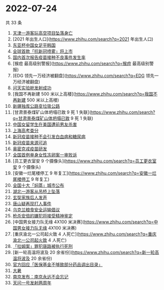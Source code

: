 # 2022-07-24

共 33 条

<!-- BEGIN ZHIHUSEARCH -->
<!-- 最后更新时间 Sun Jul 24 2022 18:07:52 GMT+0800 (China Standard Time) -->
1. [天津一游客玩高空项目坠落身亡](https://www.zhihu.com/search?q=天津一游客玩高空项目坠落身亡)
1. [2021 年出生人口](https://www.zhihu.com/search?q=2021 年出生人口)
1. [东亚杯中国女足平韩国](https://www.zhihu.com/search?q=东亚杯中国女足平韩国)
1. [全球首款「抗新冠喷雾」将上市](https://www.zhihu.com/search?q=全球首款「抗新冠喷雾」将上市)
1. [国内首次报告疫苗接种不良事件发生率](https://www.zhihu.com/search?q=国内首次报告疫苗接种不良事件发生率)
1. [猴痘 最高级别警报](https://www.zhihu.com/search?q=猴痘 最高级别警报)
1. [EDG 领先一万经济被翻盘](https://www.zhihu.com/search?q=EDG 领先一万经济被翻盘)
1. [问天实验舱发射成功](https://www.zhihu.com/search?q=问天实验舱发射成功)
1. [我国不再新建 500 米以上高楼](https://www.zhihu.com/search?q=我国不再新建 500 米以上高楼)
1. [新疆独库公路变垃圾公路](https://www.zhihu.com/search?q=新疆独库公路变垃圾公路)
1. [甘肃景泰煤矿山体坍塌已致 9 死 1 失联](https://www.zhihu.com/search?q=甘肃景泰煤矿山体坍塌已致 9 死 1 失联)
1. [中国女留学生在美国遭前男友杀害](https://www.zhihu.com/search?q=中国女留学生在美国遭前男友杀害)
1. [上海高考查分](https://www.zhihu.com/search?q=上海高考查分)
1. [新冠疫苗接种不会引发白血病和糖尿病](https://www.zhihu.com/search?q=新冠疫苗接种不会引发白血病和糖尿病)
1. [新冠疫苗来源可追](https://www.zhihu.com/search?q=新冠疫苗来源可追)
1. [奥密克戎疫苗研发](https://www.zhihu.com/search?q=奥密克戎疫苗研发)
1. [全国首例单身女性冻卵案一审败诉](https://www.zhihu.com/search?q=全国首例单身女性冻卵案一审败诉)
1. [员工更衣室安 9 个摄像头](https://www.zhihu.com/search?q=员工更衣室安 9 个摄像头)
1. [安徽一烂尾楼停工 9 年复工](https://www.zhihu.com/search?q=安徽一烂尾楼停工 9 年复工)
1. [全国十大「焖蒸」城市公布](https://www.zhihu.com/search?q=全国十大「焖蒸」城市公布)
1. [湖北一游客从吊桥上坠落](https://www.zhihu.com/search?q=湖北一游客从吊桥上坠落)
1. [玄奘家族后人发声](https://www.zhihu.com/search?q=玄奘家族后人发声)
1. [唐山疑再现打人事件](https://www.zhihu.com/search?q=唐山疑再现打人事件)
1. [乌克兰粮食安全运输倡议](https://www.zhihu.com/search?q=乌克兰粮食安全运输倡议)
1. [枪杀安倍的嫌犯将接受精神鉴定](https://www.zhihu.com/search?q=枪杀安倍的嫌犯将接受精神鉴定)
1. [中国男女接力队无缘 4X100 米决赛](https://www.zhihu.com/search?q=中国男女接力队无缘 4X100 米决赛)
1. [重庆渝北一公司起火致 4 人死亡](https://www.zhihu.com/search?q=重庆渝北一公司起火致 4 人死亡)
1. [「拉姆案」罪犯唐路被执行死刑](https://www.zhihu.com/search?q=「拉姆案」罪犯唐路被执行死刑)
1. [新一轮高温将波及 20 余省份](https://www.zhihu.com/search?q=新一轮高温将波及 20 余省份)
1. [官方回应「医保基金不够致部分药品调出目录」](https://www.zhihu.com/search?q=官方回应「医保基金不够致部分药品调出目录」)
1. [大暑](https://www.zhihu.com/search?q=大暑)
1. [南京发布：南京永远不会忘记](https://www.zhihu.com/search?q=南京发布：南京永远不会忘记)
1. [天问一号发射两周年](https://www.zhihu.com/search?q=天问一号发射两周年)
<!-- END ZHIHUSEARCH -->
